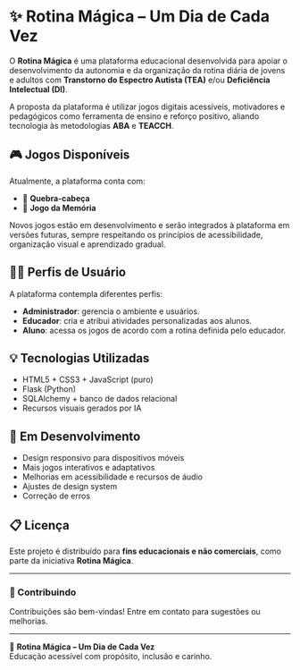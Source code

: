 # ✨ Rotina Mágica – Um Dia de Cada Vez

O **Rotina Mágica** é uma plataforma educacional desenvolvida para apoiar o desenvolvimento da autonomia e da organização da rotina diária de jovens e adultos com **Transtorno do Espectro Autista (TEA)** e/ou **Deficiência Intelectual (DI)**.

A proposta da plataforma é utilizar jogos digitais acessíveis, motivadores e pedagógicos como ferramenta de ensino e reforço positivo, aliando tecnologia às metodologias **ABA** e **TEACCH**.

## 🎮 Jogos Disponíveis

Atualmente, a plataforma conta com:

- 🧩 **Quebra-cabeça**
- 🧠 **Jogo da Memória**

Novos jogos estão em desenvolvimento e serão integrados à plataforma em versões futuras, sempre respeitando os princípios de acessibilidade, organização visual e aprendizado gradual.

## 👩‍🏫 Perfis de Usuário

A plataforma contempla diferentes perfis:

- **Administrador**: gerencia o ambiente e usuários.
- **Educador**: cria e atribui atividades personalizadas aos alunos.
- **Aluno**: acessa os jogos de acordo com a rotina definida pelo educador.

## 💡 Tecnologias Utilizadas

- HTML5 + CSS3 + JavaScript (puro)
- Flask (Python)
- SQLAlchemy + banco de dados relacional
- Recursos visuais gerados por IA


## 🚧 Em Desenvolvimento

- Design responsivo para dispositivos móveis
- Mais jogos interativos e adaptativos
- Melhorias em acessibilidade e recursos de áudio
- Ajustes de design system
- Correção de erros

## 📋 Licença

Este projeto é distribuído para **fins educacionais e não comerciais**, como parte da iniciativa **Rotina Mágica**.

---

### 🙌 Contribuindo

Contribuições são bem-vindas! Entre em contato para sugestões ou melhorias.

---

🔗 **Rotina Mágica – Um Dia de Cada Vez**  
Educação acessível com propósito, inclusão e carinho.
